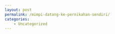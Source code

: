 ```yaml
---
layout: post
permalink: /mimpi-datang-ke-pernikahan-sendiri/
categories:
    - Uncategorized
---
```


